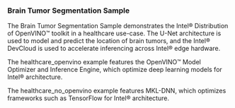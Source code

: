 ### Brain Tumor Segmentation Sample

The Brain Tumor Segmentation Sample demonstrates the Intel® Distribution of OpenVINO™ toolkit in a healthcare use-case. The U-Net architecture is used to model and predict the location of brain tumors, and the Intel® DevCloud is used to accelerate inferencing across Intel® edge hardware.  

The healthcare_openvino example features the OpenVINO™ Model Optimizer and Inference Engine, which optimize deep learning models for Intel® architecture. 

The healthcare_no_openvino example features MKL-DNN, which optimizes frameworks such as TensorFlow for Intel® architecture. 

